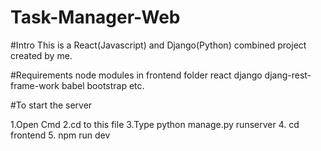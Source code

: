 # Task-Manager-Web

#Intro
This is a React(Javascript) and Django(Python) combined project created by me.

#Requirements
node modules in frontend folder
react
django
djang-rest-frame-work
babel
bootstrap
etc.

#To start the server

1.Open Cmd
2.cd to this file
3.Type python manage.py runserver
4. cd frontend
5. npm run dev
